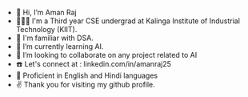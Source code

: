 - 👋 Hi, I’m Aman Raj
- 👨🏻‍🎓 I'm a Third year CSE undergrad at Kalinga Institute of Industrial Technology (KIIT).
- 👀 I'm familiar with DSA.
- 🌱 I’m currently learning AI.
- 💞️ I’m looking to collaborate on any project related to AI
- ☎️ Let's connect at : linkedin.com/in/amanraj25  
- 🦉 Proficient in English and Hindi languages
- ✌️ Thank you for visiting my github profile.

<!---
Aman-raj25/Aman-raj25 is a ✨ special ✨ repository because its `README.md` (this file) appears on your GitHub profile.
You can click the Preview link to take a look at your changes.
--->
